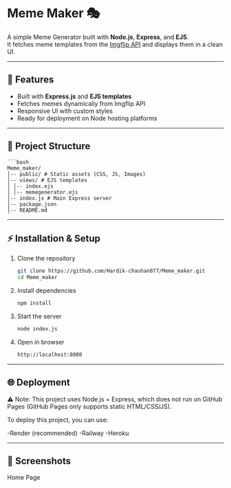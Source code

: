 # Meme Maker 🎭

A simple Meme Generator built with **Node.js**, **Express**, and **EJS**.  
It fetches meme templates from the [Imgflip API](https://api.imgflip.com/) and displays them in a clean UI.  

---

## 🚀 Features
- Built with **Express.js** and **EJS templates**
- Fetches memes dynamically from Imgflip API
- Responsive UI with custom styles
- Ready for deployment on Node hosting platforms

---

## 📂 Project Structure
    ```bash
    Meme_maker/
    │-- public/ # Static assets (CSS, JS, Images)
    │-- views/ # EJS templates
    │ │-- index.ejs
    │ │-- memegenerator.ejs
    │-- index.js # Main Express server
    │-- package.json
    │-- README.md


---

## ⚡ Installation & Setup

1. Clone the repository
   ```bash
   git clone https://github.com/Hardik-chauhan077/Meme_maker.git
   cd Meme_maker

   
2. Install dependencies
   ```bash
   npm install


3.  Start the server
    ```bash
    node index.js


4. Open in browser
    ```bash
   http://localhost:8080

 ---
 
##  🌐 Deployment

⚠ Note: This project uses Node.js + Express, which does not run on GitHub Pages (GitHub Pages only supports static HTML/CSS/JS).

To deploy this project, you can use:

  -Render (recommended)
  -Railway
  -Heroku

---

## 📸 Screenshots
Home Page

